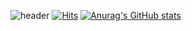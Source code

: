 ![header](https://capsule-render.vercel.app/api?type=wave&color=auto&height=300&section=header&text=Welcome%20to%20GEUNYANG&fontSize=70)
[![Hits](https://hits.seeyoufarm.com/api/count/incr/badge.svg?url=https://github.com/geunyang)](https://hits.seeyoufarm.com)
[![Anurag's GitHub stats](https://github-readme-stats.vercel.app/api?username=geunyang)](https://github.com/anuraghazra/github-readme-stats)                    